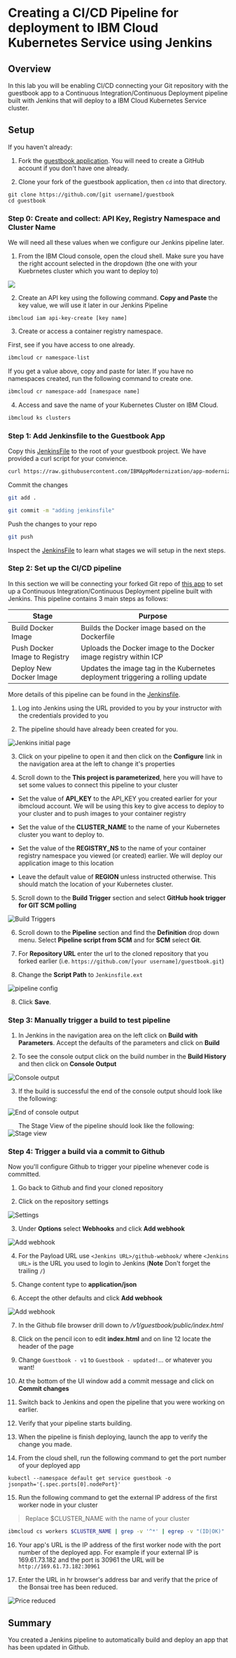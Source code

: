 
# Creating a CI/CD Pipeline for deployment to IBM Cloud Kubernetes Service using Jenkins

## Overview

In this lab you will be enabling CI/CD connecting your Git repository with the guestbook app to a Continuous Integration/Continuous Deployment pipeline built with Jenkins that will deploy to a IBM Cloud Kubernetes Service cluster.

## Setup

If you haven't already:

1. Fork the [guestbook application](https://github.com/IBM/guestbook). You will need to create a GitHub account if you don't have one already.

2. Clone your fork of the guestbook application, then `cd` into that directory.

```shell
git clone https://github.com/[git username]/guestbook
cd guestbook
```

### Step 0: Create and collect: API Key, Registry Namespace and Cluster Name

We will need all these values when we configure our Jenkins pipeline later.

1. From the IBM Cloud console, open the cloud shell. Make sure you have the right account selected in the dropdown (the one with your Kuebrnetes cluster which you want to deploy to)

![](images/cloud-shell.png)

2. Create an API key using the following command. **Copy and Paste** the key value, we will use it later in our Jenkins Pipeline

```
ibmcloud iam api-key-create [key name]
```

3. Create or access a container registry namespace.

First, see if you have access to one already.

```sh
ibmcloud cr namespace-list
```

If you get a value above, copy and paste for later. If you have no namespaces created, run the following command to create one.

```sh
ibmcloud cr namespace-add [namespace name]
```

4. Access and save the name of your Kubernetes Cluster on IBM Cloud.

```sh
ibmcloud ks clusters
```

### Step 1: Add Jenkinsfile to the Guestbook App

Copy this [JenkinsFile](Jenkinsfile.ext) to the root of your guestbook project. We have provided a curl script for your convience. 

```sh
curl https://raw.githubusercontent.com/IBMAppModernization/app-modernization-cicd-lab-iks/helm-v3/Jenkinsfile.ext > Jenkinsfile.ext
```

Commit the changes
```sh
git add .
```
```sh
git commit -m "adding jenkinsfile"
```

Push the changes to your repo
```sh
git push
```

Inspect the [JenkinsFile](Jenkinsfile.ext) to learn what stages we will setup in the next steps.

### Step 2: Set up the CI/CD pipeline

In this section we will be connecting your forked Git repo of [this app](https://github.com/IBM/guestbook) to set up a Continuous Integration/Continuous Deployment pipeline built with Jenkins. This pipeline contains 3 main steps as follows:

  | Stage                         | Purpose                                                                        |
  | ----------------------------- | ------------------------------------------------------------------------------ |
  | Build Docker Image            | Builds the Docker image based on the Dockerfile                                |
  | Push Docker Image to Registry | Uploads the Docker image to the Docker image registry within ICP               |
  | Deploy New Docker Image       | Updates the image tag in the Kubernetes deployment triggering a rolling update |

More details of this pipeline can be found in the [Jenkinsfile](Jenkinsfile).

1. Log into Jenkins using the URL provided to you by your instructor with the credentials provided to you

2. The pipeline should have already been created for you.

![Jenkins initial page](images/ss1.png)

3. Click on your pipeline to open it and then click on the **Configure** link in the navigation area at the left to change it's properties

4. Scroll down to the **This project is parameterized**, here you will have to set some values to connect this pipeline to your cluster

- Set the value of **API_KEY** to the API_KEY you created earlier for your ibmcloud account. We will be using this key to give access to deploy to your cluster and to push images to your container registry

- Set the value of the **CLUSTER_NAME** to the name of your Kubernetes cluster you want to deploy to.

- Set the value of the **REGISTRY_NS** to the name of your container registry namespace you viewed (or created) earlier. We will deploy our application image to this location

- Leave the default value of **REGION** unless instructed otherwise. This should match the location of your Kubernetes cluster.

5. Scroll down to the **Build Trigger** section and select **GitHub hook trigger for GIT SCM polling**

![Build Triggers](images/ss2.png)

6. Scroll down to the **Pipeline** section and find the **Definition** drop down menu. Select **Pipeline script from SCM** and for **SCM** select **Git**.

7. For **Repository URL** enter the url to the cloned repository that you forked earlier (i.e. `https://github.com/[your username]/guestbook.git`)

8. Change the **Script Path** to `Jenkinsfile.ext`


![pipeline config](images/pipeline-from-scm.png)

8. Click **Save**.

### Step 3: Manually trigger a build to test pipeline

1. In Jenkins in the navigation area on the left click on **Build with Parameters**. Accept the defaults of the parameters and click on **Build**

2. To see the console output click on the build number in the **Build History** and then click on **Console Output**

![Console output](images/ss4.png)

3. If the build is successful the end of the console output should look like the following:

![End of console output](images/ss5.png)

&nbsp;&nbsp;&nbsp;&nbsp;&nbsp;&nbsp;The Stage View of the pipeline should look like the following:
![Stage view](images/successful-run.png)

### Step 4: Trigger a build via a commit to Github

Now you'll configure Github to trigger your pipeline whenever code is committed.

1. Go back to Github and find your cloned repository

2. Click on the repository settings

![Settings](images/repo-settings.png)

3. Under **Options** select **Webhooks** and click **Add webhook**

![Add webhook](images/ss7.png)

4. For the Payload URL use `<Jenkins URL>/github-webhook/`  where `<Jenkins URL>` is the  URL you used  to login to Jenkins (**Note** Don't forget the trailing `/`)

5. Change content type to **application/json**

6. Accept the other defaults and click **Add webhook**

![Add webhook](images/ss8.png)

7. In the Github file browser drill down to */v1/guestbook/public/index.html*

8. Click on the pencil icon to edit **index.html**  and on line 12 locate the header of the page

9. Change  `Guestbook - v1` to `Guestbook - updated!`... or whatever you want!

10. At the bottom of the UI window add a commit message and click on **Commit changes**

11. Switch back to Jenkins  and open the pipeline that you were working on  earlier.

12. Verify that your pipeline  starts building.

13. When the pipeline is finish deploying, launch the app to verify the change you made.

14. From the cloud shell, run the following command to get the port number of your deployed app

   ```
   kubectl --namespace default get service guestbook -o jsonpath='{.spec.ports[0].nodePort}'
   ```

15. Run the following command to get the external IP address  of the first worker node in your cluster

   >Replace $CLUSTER_NAME with the name of your cluster

   ```bash
   ibmcloud cs workers $CLUSTER_NAME | grep -v '^*' | egrep -v "(ID|OK)" | awk '{print $2;}' | head -n1
   ```

16. Your app's URL is the IP address of the first worker node with the port number of the deployed app. For example if your external IP is 169.61.73.182 and the port is 30961 the URL will be ```http://169.61.73.182:30961```

17. Enter the URL in hr browser's address bar and verify that the price of the Bonsai tree has been reduced.

![Price reduced](images/ss9.png)

## Summary

You created a Jenkins pipeline to automatically build and deploy an app that has been updated in Github.
